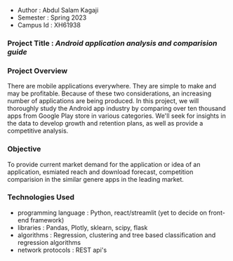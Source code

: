 - Author    : Abdul Salam Kagaji
- Semester  : Spring 2023
- Campus Id : XH61938

### Project Title : *Android application analysis and comparision guide*

### Project Overview

There are mobile applications everywhere. They are simple to make and may be profitable. Because of these two considerations, an increasing number of applications are being produced. In this project, we will thoroughly study the Android app industry by comparing over ten thousand apps from Google Play store in various categories. We'll seek for insights in the data to develop growth and retention plans, as well as provide a competitive analysis.

### Objective 

To provide current market demand for the application or idea of an application, esmiated reach and download forecast, competition comparision in the similar genere apps in the leading market.

### Technologies Used
- programming language : Python, react/streamlit (yet to decide on front-end framework)
- libraries : Pandas, Plotly, sklearn, scipy, flask
- algorithms : Regression, clustering and tree based classification and regression algorithms
- network protocols : REST api's

